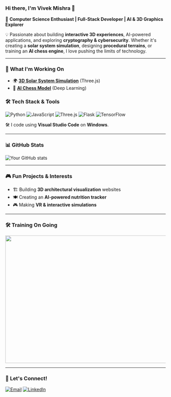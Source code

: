 ### Hi there, I'm Vivek Mishra 👋

🚀 **Computer Science Enthusiast | Full-Stack Developer | AI & 3D Graphics Explorer**

💡 Passionate about building **interactive 3D experiences**, AI-powered applications, and exploring **cryptography & cybersecurity**. Whether it's creating a **solar system simulation**, designing **procedural terrains**, or training an **AI chess engine**, I love pushing the limits of technology.

---

### 🚀 **What I'm Working On**
- 🌍 **[3D Solar System Simulation](https://github.com/vivekmishra5699/solar-vr)** (Three.js)
- 🤖 **[AI Chess Model](https://github.com/vivekmishra5699/AI_Chess)** (Deep Learning)


### 🛠 **Tech Stack & Tools**
![Python](https://img.shields.io/badge/-Python-3776AB?style=for-the-badge&logo=python&logoColor=white)
![JavaScript](https://img.shields.io/badge/-JavaScript-F7DF1E?style=for-the-badge&logo=javascript&logoColor=black)
![Three.js](https://img.shields.io/badge/-Three.js-000000?style=for-the-badge&logo=three.js&logoColor=white)
![Flask](https://img.shields.io/badge/-Flask-000000?style=for-the-badge&logo=flask&logoColor=white)
![TensorFlow](https://img.shields.io/badge/-TensorFlow-FF6F00?style=for-the-badge&logo=tensorflow&logoColor=white)

🛠 I code using **Visual Studio Code** on **Windows**.

---

### 📊 **GitHub Stats**
![Your GitHub stats](https://github-readme-stats.vercel.app/api?username=vivekmishra5699&show_icons=true&theme=radical)

---

### 🎮 **Fun Projects & Interests**
- 🏗 Building **3D architectural visualization** websites
- 🍽 Creating an **AI-powered nutrition tracker**
- 🎮 Making **VR & interactive simulations**

---
### 🛠️ **Training On Going**
<p align="center">
  <img src="./your-animation.svg" width="600" height="400">
</p>


---

### 🌱 **Let's Connect!**
[![Email](https://img.shields.io/badge/Email-D14836?style=for-the-badge&logo=gmail&logoColor=white)](mailto:vivek29403@gmail.com)
[![LinkedIn](https://img.shields.io/badge/LinkedIn-0077B5?style=for-the-badge&logo=linkedin&logoColor=white)](https://www.linkedin.com/in/vivek-mishra-03176932a)


